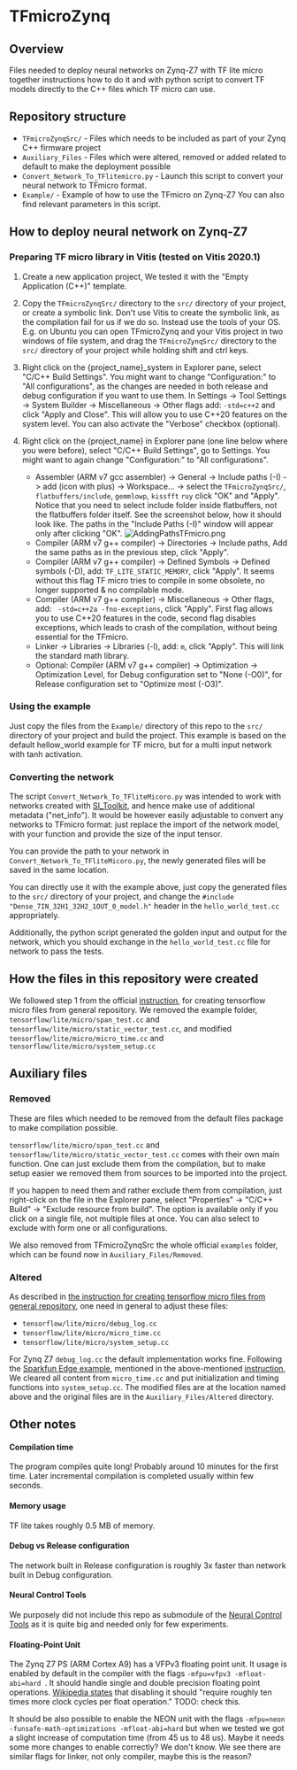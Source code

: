 # TFmicroZynq

## Overview
Files needed to deploy neural networks on Zynq-Z7 with TF lite micro 
together instructions how to do it
and with python script to convert TF models directly to the  C++ files which TF micro can use.

## Repository structure
- `TFmicroZynqSrc/` - Files which needs to be included as part of your Zynq C++ firmware project
- `Auxiliary_Files` - Files which were altered, removed or added related to default to make the deployment possible
- `Convert_Network_To_TFlitemicro.py` - Launch this script to convert your neural network to TFmicro format.
- `Example/` - Example of how to use the TFmicro on Zynq-Z7
You can also find relevant parameters in this script.

## How to deploy neural network on Zynq-Z7

### Preparing TF micro library in Vitis (tested on Vitis 2020.1)

1. Create a new application project,
We tested it with the "Empty Application (C++)" template.

2. Copy the `TFmicroZynqSrc/` directory to the `src/` directory of your project,
or create a symbolic link. Don't use Vitis to create the symbolic link, 
as the compilation fail for us if we do so.
Instead use the tools of your OS. 
E.g. on Ubuntu you can open TFmicroZynq and your Vitis project in two windows of file system,
and drag the `TFmicroZynqSrc/` directory to the `src/` directory of your project while holding shift and ctrl keys.

3. Right click on the {project_name}_system in Explorer pane, select "C/C++ Build Settings".
You might want to change "Configuration:" to "All configurations", 
as the changes are needed in both release and debug configuration if you want to use them.
In Settings -> Tool Settings -> System Builder -> Miscellaneous -> Other flags add:
```-std=c++2``` and click "Apply and Close". This will allow you to use C++20 features on the system level.
You can also activate the "Verbose" checkbox (optional).

4. Right click on the {project_name} in Explorer pane
(one line below where you were before), select "C/C++ Build Settings", go to Settings.
You might want to again change "Configuration:" to "All configurations".

    - Assembler (ARM v7 gcc assembler) -> General -> Include paths (-I) -> add (icon with plus) -> Workspace... ->
      select the `TFmicroZynqSrc/`, `flatbuffers/include`, `gemmlowp`, `kissfft` `ruy` click "OK" and "Apply".
      Notice that you need to select include folder inside flatbuffers, not the flatbuffers folder itself.
      See the screenshot below, how it should look like.
      The paths in the "Include Paths (-I)" window will appear only after clicking "OK".
      ![AddingPathsTFmicro.png](Auxiliary_Files/Docs/AddingPathsTFmicro.png)
    - Compiler (ARM v7 g++ compiler) -> Directories -> Include paths,
      Add the same paths as in the previous step, click "Apply".
    - Compiler (ARM v7 g++ compiler) -> Defined Symbols -> Defined symbols (-D), add:
        ```TF_LITE_STATIC_MEMORY```, click "Apply".
        It seems without this flag TF micro tries to compile in some obsolete, 
        no longer supported & no compilable mode.
    - Compiler (ARM v7 g++ compiler) -> Miscellaneous -> Other flags, add:
        ``` -std=c++2a -fno-exceptions```, click "Apply".
        First flag allows you to use C++20 features in the code,
        second flag disables exceptions, which leads to crash
        of the compilation, without being essential for the TFmicro.
    - Linker -> Libraries -> Libraries (-l), add:
        ```m```, click "Apply".
        This will link the standard math library.
    - Optional: Compiler (ARM v7 g++ compiler) -> Optimization -> Optimization Level,
        for Debug configuration set to "None (-O0)", for Release configuration set to "Optimize most (-O3)".

### Using the example
Just copy the files from the `Example/` directory of this repo to the `src/` directory of your project and build the project.
This example is based on the default hellow_world example for TF micro, but for a multi input network with tanh activation.


### Converting the network

The script `Convert_Network_To_TFliteMicoro.py` was intended to work with networks created with [SI_Toolkit](https://github.com/SensorsINI/SI_Toolkit),
and hence make use of additional metadata ("net_info").
It would be however easily adjustable to convert any networks to TFmicro format:
just replace the import of the network model, with your function and provide the size of the input tensor.

You can provide the path to your network in `Convert_Network_To_TFliteMicoro.py`,
the newly generated files will be saved in the same location.

You can directly use it with the example above,
just copy the generated files to the `src/` directory of your project,
and change the `#include "Dense_7IN_32H1_32H2_1OUT_0_model.h"` header in the `hello_world_test.cc` appropriately.

Additionally, the python script generated the golden input and output for the network,
which you should exchange in the `hello_world_test.cc` file for network to pass the tests.


## How the files in this repository were created
We followed step 1 from the official
[instruction](https://github.com/tensorflow/tflite-micro/blob/main/tensorflow/lite/micro/docs/new_platform_support.md),
for creating tensorflow micro files from general repository.
We removed the example folder, `tensorflow/lite/micro/span_test.cc` and `tensorflow/lite/micro/static_vector_test.cc`,
and modified `tensorflow/lite/micro/micro_time.cc` and `tensorflow/lite/micro/system_setup.cc`

## Auxiliary files
### Removed
These are files which needed to be removed from the default files package to make compilation possible.

`tensorflow/lite/micro/span_test.cc` and `tensorflow/lite/micro/static_vector_test.cc` 
comes with their own main function.
One can just exclude them from the compilation, 
but to make setup easier we removed them from sources to be imported into the project.

If you happen to need them and rather exclude them from compilation,
just right-click on the file in the Explorer pane,
select "Properties" -> "C/C++ Build" -> "Exclude resource from build".
The option is available only if you click on a single file, not multiple files at once.
You can also select to exclude with form one or all configurations.

We also removed from TFmicroZynqSrc the whole official `examples` folder,
which can be found now in `Auxiliary_Files/Removed`.

### Altered
As described in [the instruction for creating tensorflow micro files from general repository](https://github.com/tensorflow/tflite-micro/blob/main/tensorflow/lite/micro/docs/new_platform_support.md),
one need in general to adjust these files:
- `tensorflow/lite/micro/debug_log.cc`
- `tensorflow/lite/micro/micro_time.cc`
- `tensorflow/lite/micro/system_setup.cc`

For Zynq Z7 `debug_log.cc` the default implementation works fine.
Following the [Sparkfun Edge example](https://github.com/advaitjain/tflite-micro-sparkfun-edge-examples/tree/120f68ace95ae3d66963977ac7754acd0c86540d/tensorflow/lite/micro/sparkfun_edge), 
mentioned in the above-mentioned [instruction](https://github.com/tensorflow/tflite-micro/blob/main/tensorflow/lite/micro/docs/new_platform_support.md),
We cleared all content from `micro_time.cc` and put initialization and timing functions into `system_setup.cc`.
The modified files are at the location named above and the original files are in the `Auxiliary_Files/Altered` directory.

## Other notes

#### Compilation time
The program compiles quite long!
Probably around 10 minutes for the first time.
Later incremental compilation is completed usually within few seconds.

#### Memory usage
TF lite takes roughly 0.5 MB of memory.

#### Debug vs Release configuration
The network built in Release configuration is roughly 3x faster than network built in Debug configuration.

#### Neural Control Tools
We purposely did not include this repo as submodule of the
[Neural Control Tools](https://github.com/SensorsINI/Neural-Control-Tools)
as it is quite big and needed only for few experiments. 

#### Floating-Point Unit
The Zynq Z7 PS (ARM Cortex A9) has a VFPv3 floating point unit.
It usage is enabled by default in the compiler with the flags `-mfpu=vfpv3 -mfloat-abi=hard `.
It should handle single and double precision floating point operations.
[Wikipedia states](https://en.wikipedia.org/wiki/ARM_architecture_family#Advanced_SIMD_(NEON))
that disabling it should "require roughly ten times more clock cycles per float operation." TODO: check this.

It should be also possible to enable the NEON unit with the flags
`-mfpu=neon -funsafe-math-optimizations -mfloat-abi=hard`
but when we tested we got a slight increase of computation time (from 45 us to 48 us).
Maybe it needs some more changes to enable correctly? We don't know.
We see there are similar flags for linker, not only compiler, maybe this is the reason?
